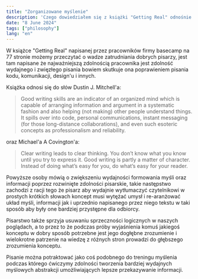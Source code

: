 ```yaml
---
title: "Zorganizowane myślenie"
description: 'Czego dowiedziałem się z książki "Getting Real" odnośnie myślenia.'
date: "8 June 2024"
tags: ["philosophy"]
lang: "en"
---
```


W książce "Getting Real" napisanej przez pracowników firmy basecamp na 77 stronie możemy przeczytać o wadze zatrudniania dobrych pisarzy, jest tam napisane że najważniejszą zdolnością pracownika jest zdolność wydajnego i zwięzłego pisania bowiem skutkuje ona poprawieniem pisania kodu, komunikacji, design'u i innych.

Książka odnosi się do słów Dustin J. Mitchell'a:

> Good writing skills are an indicator of an organized mind which is capable of arranging
> information and argument in a systematic fashion and also helping (not making) other people
> understand things. It spills over into code, personal communications, instant messaging (for
> those long-distance collaborations), and even such esoteric concepts as professionalism and
> reliability.

oraz Michael'a A Covington'a:

> Clear writing leads to clear thinking. You don’t know what you know until you try to express it.
> Good writing is partly a matter of character. Instead of doing what’s easy for you, do what’s easy
> for your reader.

Powyższe osoby mówią o zwiększeniu wydajności formowania myśli oraz informacji poprzez rozwinięte zdolności pisarskie, takie następstwo zachodzi z racji tego że pisarz aby wydajnie wytłumaczyć czytelnikowi w prostych krótkich słowach koncept musi wytężać umysł i re-aranżować układ myśli, informacji jak i uprzednio napisanego przez niego tekstu w taki sposób aby były one bardziej przystępne dla odbiorcy.

Pisarstwo także sprzyja usuwaniu sprzeczności logicznych w naszych poglądach, a to przez to że podczas próby wyjaśnienia komuś jakiegoś konceptu w dobry sposób potrzebne jest jego dogłębne zrozumienie i wielokrotne patrzenie na wiedzę z różnych stron prowadzi do głębszego zrozumienia konceptu.

Pisanie można potraktować jako coś podobnego do treningu myślenia podczas którego ćwiczymy zdolności tworzenia bardziej wydajnych myślowych abstrakcji umożliwiających lepsze przekazywanie informacji.
